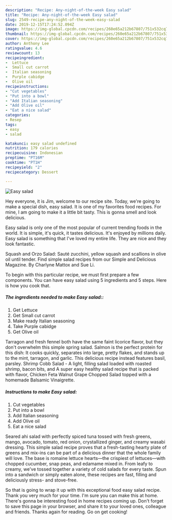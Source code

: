 ```yaml
---
description: "Recipe: Any-night-of-the-week Easy salad"
title: "Recipe: Any-night-of-the-week Easy salad"
slug: 2549-recipe-any-night-of-the-week-easy-salad
date: 2019-12-15T17:24:52.094Z
image: https://img-global.cpcdn.com/recipes/260e65a212b67807/751x532cq70/easy-salad-recipe-main-photo.jpg
thumbnail: https://img-global.cpcdn.com/recipes/260e65a212b67807/751x532cq70/easy-salad-recipe-main-photo.jpg
cover: https://img-global.cpcdn.com/recipes/260e65a212b67807/751x532cq70/easy-salad-recipe-main-photo.jpg
author: Anthony Lee
ratingvalue: 4.6
reviewcount: 13
recipeingredient:
-  Lettuce
-  Small cut carrot
-  Italian seasoning
-  Purple cabidge
-  Olive oil
recipeinstructions:
- "Cut vegetables"
- "Put into a bowl"
- "Add Italian seasoning"
- "Add Olive oil"
- "Eat a nice salad"
categories:
- Resep
tags:
- easy
- salad

katakunci: easy salad undefined
nutrition: 179 calories
recipecuisine: Indonesian
preptime: "PT16M"
cooktime: "PT1H"
recipeyield: "2"
recipecategory: Dessert

---
```



![Easy salad](https://img-global.cpcdn.com/recipes/260e65a212b67807/751x532cq70/easy-salad-recipe-main-photo.jpg)

Hey everyone, it is Jim, welcome to our recipe site. Today, we're going to make a special dish, easy salad. It is one of my favorites food recipes. For mine, I am going to make it a little bit tasty. This is gonna smell and look delicious.

Easy salad is only one of the most popular of current trending foods in the world. It is simple, it's quick, it tastes delicious. It's enjoyed by millions daily. Easy salad is something that I've loved my entire life. They are nice and they look fantastic.

Squash and Orzo Salad: Sauté zucchini, yellow squash and scallions in olive oil until tender. Find simple salad recipes from our Simple and Delicious Magazine. By Charlyne Mattox and Sue Li.


To begin with this particular recipe, we must first prepare a few components. You can have easy salad using 5 ingredients and 5 steps. Here is how you cook that.

##### The ingredients needed to make Easy salad::

1. Get  Lettuce
1. Get  Small cut carrot
1. Make ready  Italian seasoning
1. Take  Purple cabidge
1. Get  Olive oil


Tarragon and fresh fennel both have the same faint licorice flavor, but they don&#39;t overwhelm this simple spring salad. Salmon is the perfect protein for this dish: It cooks quickly, separates into large, pretty flakes, and stands up to the mint, tarragon, and garlic. This delicious recipe instead features basil, parsley. Shrimp Cobb Salad - A light, filling salad loaded with roasted shrimp, bacon bits, and A super easy healthy salad recipe that is packed with flavor, Chicken Feta Walnut Grape Chopped Salad topped with a homemade Balsamic Vinaigrette. 

##### Instructions to make Easy salad:

1. Cut vegetables
1. Put into a bowl
1. Add Italian seasoning
1. Add Olive oil
1. Eat a nice salad


Seared ahi salad with perfectly spiced tuna tossed with fresh greens, mango, avocado, tomato, red onion, crystallized ginger, and creamy wasabi dressing. This simple salad recipe proves that a fresh-tasting hearty plate of greens and mix-ins can be part of a delicious dinner that the whole family will love. The base is romaine lettuce hearts—the crispiest of lettuces—with chopped cucumber, snap peas, and edamame mixed in. From leafy to creamy, we&#39;ve tossed together a variety of cold salads for every taste. Spun into a sandwich or simply eaten alone, these recipes are fast, filling and deliciously stress- and stove-free. 

So that is going to wrap it up with this exceptional food easy salad recipe. Thank you very much for your time. I'm sure you can make this at home. There's gonna be interesting food in home recipes coming up. Don't forget to save this page in your browser, and share it to your loved ones, colleague and friends. Thanks again for reading. Go on get cooking!
